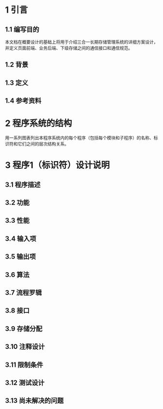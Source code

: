 # 1 引言
## 1.1 编写目的

本文档在概要设计的基础上将用于介绍三合一长期存储管理系统的详细方案设计，并定义页面前端、业务后端、下级存储之间的通信接口和通信规范。 

## 1.2 背景

## 1.3 定义



## 1.4 参考资料

# 2 程序系统的结构
用一系列图表列出本程序系统内的每个程序（包括每个模块和子程序）的名称、标识符和它们之间的层次结构关系。

# 3 程序1（标识符）设计说明
## 3.1 程序描述
## 3.2 功能
## 3.3 性能
## 3.4 输入项
## 3.5 输出项
## 3.6 算法
## 3.7 流程罗辑
## 3.8 接口
## 3.9 存储分配
## 3.10 注释设计
## 3.11 限制条件
## 3.12 测试设计
## 3.13 尚未解决的问题


